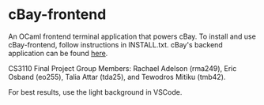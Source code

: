 # cBay-frontend

An OCaml frontend terminal application that powers cBay.
To install and use cBay-frontend, follow instructions in INSTALL.txt. cBay's
backend application can be found 
[here](https://github.com/rachael-adelson/cBay-backend).

CS3110 Final Project
Group Members: Rachael Adelson (rma249), Eric Osband (eo255),
Talia Attar (tda25), and Tewodros Mitiku (tmb42).

For best results, use the light background in VSCode. 
